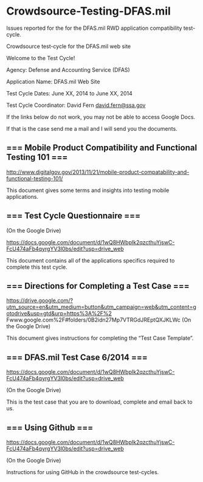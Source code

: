 Crowdsource-Testing-DFAS.mil
============================

Issues reported for the for the DFAS.mil RWD application compatibility test-cycle. 


Crowdsource test-cycle for the DFAS.mil web site

Welcome to the Test Cycle!

Agency: Defense and Accounting Service (DFAS)

Application Name: DFAS.mil Web Site

Test Cycle Dates: June XX, 2014 to June XX, 2014

Test Cycle Coordinator: David Fern david.fern@ssa.gov

If the links below do not work, you may not be able to access Google Docs.

If that is the case send me a mail and I will send you the documents.

=== Mobile Product Compatibility and Functional Testing 101 ===
--------------------------
http://www.digitalgov.gov/2013/11/21/mobile-product-compatability-and-functional-testing-101/

This document gives some terms and insights into testing mobile applications.

=== Test Cycle Questionnaire ===
--------------------------
(On the Google Drive)

https://docs.google.com/document/d/1wQ8HWbpIk2qzcthuYjswC-FcU474aFb4qyrgYV3l0bs/edit?usp=drive_web

This document contains all of the applications specifics required to complete this test cycle.

=== Directions for Completing a Test Case ===
--------------------------
https://drive.google.com/?utm_source=en&utm_medium=button&utm_campaign=web&utm_content=gotodrive&usp=gtd&urp=https%3A%2F%2
Fwww.google.com%2F#folders/0B2idn27Mp7VTRGdJREptQXJKLWc (On the Google Drive)

This document gives instructions for completing the “Test Case Template”.

=== DFAS.mil Test Case 6/2014 ===
--------------------------
https://docs.google.com/document/d/1wQ8HWbpIk2qzcthuYjswC-FcU474aFb4qyrgYV3l0bs/edit?usp=drive_web

(On the Google Drive)

This is the test case that you are to download, complete and email back to us.

=== Using Github ===
--------------------------
https://docs.google.com/document/d/1wQ8HWbpIk2qzcthuYjswC-FcU474aFb4qyrgYV3l0bs/edit?usp=drive_web

(On the Google Drive)

Instructions for using GitHub in the crowdsource test-cycles.


